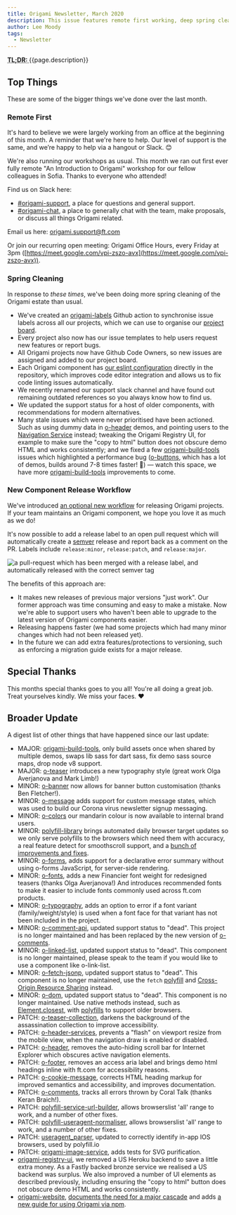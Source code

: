 ```yaml
---
title: Origami Newsletter, March 2020
description: This issue features remote first working, deep spring cleaning, and an improved release workflow.
author: Lee Moody
tags:
  - Newsletter
---
```


<abbr title="Too long; didn't read">
	<strong>
	TL;DR:
	</strong>
</abbr> {{page.description}}

## Top Things

These are some of the bigger things we've done over the last month.

### Remote First

It's hard to believe we were largely working from an office at the beginning of this month. A reminder that we're here to help. Our level of support is the same, and we’re happy to help via a hangout or Slack. 😊

We're also running our workshops as usual. This month we ran out first ever fully remote "An Introduction to Origami" workshop for our fellow colleagues in Sofia. Thanks to everyone who attended!

Find us on Slack here:
- [#origami-support](https://app.slack.com/client/T025C95MN/C02FU5ARJ), a place for questions and general support.
- [#origami-chat](https://app.slack.com/client/T025C95MN/CSW6B2VAN), a place to generally chat with the team, make proposals, or discuss all things Origami related.

Email us here: origami.support@ft.com

Or join our recurring open meeting: Origami Office Hours, every Friday at 3pm ([https://meet.google.com/vpi-zszo-avx](https://meet.google.com/vpi-zszo-avx)).

### Spring Cleaning

In response to _these times_, we've been doing more spring cleaning of the Origami estate than usual.

- We've created an [origami-labels](https://github.com/Financial-Times/origami-labels) Github action to synchronise issue labels across all our projects, which we can use to organise our [project board](https://github.com/orgs/Financial-Times/projects/83).
- Every project also now has our issue templates to help users request new features or report bugs.
- All Origami projects now have Github Code Owners, so new issues are assigned and added to our project board.
- Each Origami component has [our eslint configuration](https://github.com/Financial-Times/eslint-config-origami-component) directly in the repository, which improves code editor integration and allows us to fix code linting issues automatically.
- We recently renamed our support slack channel and have found out remaining outdated references so you always know how to find us.
- We updated the support status for a host of older components, with recommendations for modern alternatives.
- Many stale issues which were never prioritised have been actioned. Such as using dummy data in [o-header](https://registry.origami.ft.com/components/o-header) demos, and pointing users to the [Navigation Service](https://www.ft.com/__origami/service/navigation/) instead; tweaking the Origami Registry UI, for example to make sure the "copy to html" button does not obscure demo HTML and works consistently; and we fixed a few [origami-build-tools](https://github.com/Financial-Times/origami-build-tools) issues which highlighted a performance bug ([o-buttons](https://registry.origami.ft.com/components/o-buttons), which has a lot of demos, builds around 7-8 times faster! 🎉) — watch this space, we have more [origami-build-tools](https://github.com/Financial-Times/origami-build-tools) improvements to come.

### New Component Release Workflow

We've introduced [an optional new workflow](https://github.com/Financial-Times/origami/issues/30) for releasing Origami projects. If your team maintains an Origami component, we hope you love it as much as we do!

It's now possible to add a release label to an open pull request which will automatically create a [semver](https://semver.org/) release and report back as a comment on the PR. Labels include `release:minor`, `release:patch`, and `release:major`.

![a pull-request which has been merged with a release label, and automatically released with the correct semver tag](https://www.ft.com/__origami/service/image/v2/images/raw/https://origami.ft.com/assets/images/2020-04-01-newsletter/label-release.png?width=1200&quality=highest&source=origami)

The benefits of this approach are:

- It makes new releases of previous major versions "just work". Our former approach was time consuming and easy to make a mistake. Now we're able to support users who haven't been able to upgrade to the latest version of Origami components easier.
- Releasing happens faster (we had some projects which had many minor changes which had not been released yet).
- In the future we can add extra features/protections to versioning, such as enforcing a migration guide exists for a major release.

## Special Thanks

This months special thanks goes to you all! You're all doing a great job. Treat yourselves kindly. We miss your faces. ❤️

## Broader Update

A digest list of other things that have happened since our last update:

- MAJOR: [origami-build-tools](https://github.com/Financial-Times/origami-build-tools ), only build assets once when shared by multiple demos, swaps lib sass for dart sass, fix demo sass source maps, drop node v8 support.
- MAJOR: [o-teaser](https://github.com/Financial-Times/o-teaser) introduces a new typography style (great work Olga Averjanova and Mark Limb!)
- MINOR: [o-banner](https://github.com/Financial-Times/o-banner) now allows for banner button customisation (thanks Ben Fletcher!).
- MINOR: [o-message](https://github.com/Financial-Times/o-message) adds support for custom message states, which was used to build our Corona virus newsletter signup messaging.
- MINOR: [o-colors](https://github.com/Financial-Times/o-colors) our mandarin colour is now available to internal brand users.
- MINOR: [polyfill-library](https://github.com/Financial-Times/polyfill-library/compare/v3.49.0...v3.53.1) brings automated daily browser target updates so we only serve polyfills to the browsers which need them with accuracy, a real feature detect for smoothscroll support, and a [bunch of improvements and fixes](https://github.com/Financial-Times/polyfill-library/compare/v3.49.0...v3.53.1).
- MINOR: [o-forms](https://github.com/Financial-Times/o-forms), adds support for a declarative error summary without using o-forms JavaScript, for server-side rendering.
- MINOR: [o-fonts](https://github.com/Financial-Times/o-fonts), adds a new Financier font weight for redesigned teasers (thanks Olga Averjanova!) And introduces recommended fonts to make it easier to include fonts commonly used across ft.com products.
- MINOR: [o-typography](https://github.com/Financial-Times/o-typography), adds an option to error if a font variant (family/weight/style)
is used when a font face for that variant has not been included in
the project.
- MINOR: [o-comment-api](https://github.com/Financial-Times/o-comment-api), updated support status to "dead". This project is no longer maintained and has been replaced by the new version of [o-comments](https://github.com/Financial-Times/o-comments).
- MINOR: [o-linked-list](https://github.com/Financial-Times/o-linked-list), updated support status to "dead". This component is no longer maintained, please speak to the team if you would like to use a component like o-link-list.
- MINOR: [o-fetch-jsonp](https://github.com/Financial-Times/o-fetch-jsonp), updated support status to "dead". This component is no longer maintained, use the `fetch` [polyfill](http://polyfill.io/) and [Cross-Origin Resource Sharing](https://developer.mozilla.org/en-US/docs/Web/HTTP/CORS) instead.
- MINOR: [o-dom](https://github.com/Financial-Times/o-dom), updated support status to "dead". This component is no longer maintained. Use native methods instead, such as [Element.closest](https://developer.mozilla.org/en-US/docs/Web/API/Element/closest), with [polyfills](https://polyfill.io/v3/) to support older browsers.
- PATCH: [o-teaser-collection](https://github.com/Financial-Times/o-teaser-collection), darkens the background of the assassination collection to improve accessibility.
- PATCH: [o-header-services](https://github.com/Financial-Times/o-header-services), prevents a "flash" on viewport resize from the mobile view, when the navigation draw is enabled or disabled.
- PATCH: [o-header](https://github.com/Financial-Times/o-header), removes the auto-hiding scroll bar for Internet Explorer which obscures active navigation elements.
- PATCH: [o-footer](https://github.com/Financial-Times/o-footer), removes an access aria label and brings demo html headings inline with ft.com for accessibility reasons.
- PATCH: [o-cookie-message](https://github.com/Financial-Times/o-cookie-message), corrects HTML heading markup for improved semantics and accessibility, and improves documentation.
- PATCH: [o-comments](https://github.com/Financial-Times/o-comments), tracks all errors thrown by Coral Talk (thanks Keran Braich!).
- PATCH: [polyfill-service-url-builder](https://github.com/Financial-Times/polyfill-service-url-builder), allows browserslist 'all' range to work, and a number of other fixes.
- PATCH: [polyfill-useragent-normaliser](https://github.com/Financial-Times/polyfill-useragent-normaliser), allows browserslist 'all' range to work, and a number of other fixes.
- PATCH: [useragent_parser](https://github.com/Financial-Times/useragent_parser), updated to correctly identify in-app IOS browsers, used by polyfill.io
- PATCH: [origami-image-service](https://github.com/Financial-Times/origami-image-service), adds tests for SVG purification.
- [origami-registry-ui](https://github.com/Financial-Times/origami-registry-ui), we removed a US Heroku backend to save a little extra money. As a Fastly backed bronze service we realised a US backend was surplus. We also improved a number of UI elements as described previously, including ensuring the "copy to html" button does not obscure demo HTML and works consistently.
- [origami-website](https://github.com/Financial-Times/origami-website), [documents the need for a major cascade](https://origami.ft.com/docs/components/major-cascade/) and adds [a new guide for using Origami via npm](https://origami.ft.com/docs/tutorials/npm/).

